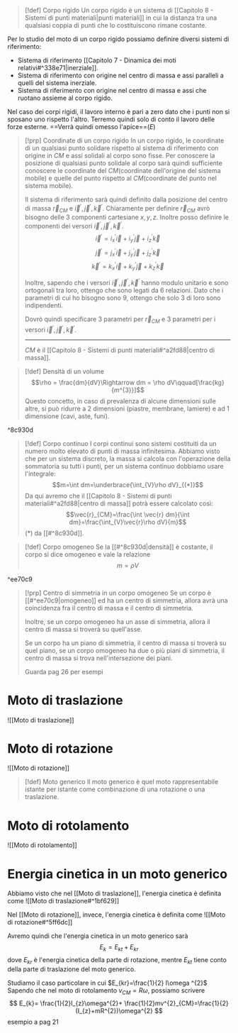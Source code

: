 >[!def] Corpo rigido
>Un corpo rigido è un sistema di [[Capitolo 8 - Sistemi di punti materiali|punti materiali]] in cui la distanza tra una qualsiasi coppia di punti che lo costituiscono rimane costante.

Per lo studio del moto di un corpo rigido possiamo definire diversi sistemi di riferimento:
- Sistema di riferimento [[Capitolo 7 - Dinamica dei moti relativi#^338e71|inerziale]].
- Sistema di riferimento con origine nel centro di massa e assi paralleli a quelli del sistema inerziale.
- Sistema di riferimento con origine nel centro di massa e assi che ruotano assieme al corpo rigido.

Nel caso dei corpi rigidi, il lavoro interno è pari a zero dato che i punti non si sposano uno rispetto l'altro. Terremo quindi solo di conto il lavoro delle forze esterne. ==Verrà quindi omesso l'apice==$(E)$

>[!prp] Coordinate di un corpo rigido
>In un corpo rigido, le coordinate di un qualsiasi punto solidare rispetto al sistema di riferimento con origine in $CM$ e assi solidali al corpo sono fisse.
>Per conoscere la posizione di qualsiasi punto solidale al corpo sarà quindi sufficiente conoscere le coordinate del $CM$(coordinate dell'origine del sistema mobile) e quelle del punto rispetto al $CM$(coordinate del punto nel sistema mobile).
>
>Il sistema di riferimento sarà quindi definito dalla posizione del centro di massa $\vec{r}_{CM}$ e $\vec{i}^{'},\vec{j}^{'},\vec{k}^{'}$.
>Chiaramente per definire $\vec{r}_{CM}$ avrò bisogno delle 3 componenti cartesiane $x,y,z$.
>Inoltre posso definire le componenti dei versori $\vec{i}^{'},\vec{j}^{'},\vec{k}^{'}$.
>$$\vec{i}^{'}=i^{'}_{x}\vec{i}+i^{'}_{y}\vec{j}+i^{'}_{z}\vec{k}$$
>$$\vec{j}^{'}=j^{'}_{x}\vec{i}+j^{'}_{y}\vec{j}+j^{'}_{z}\vec{k}$$
>$$\vec{k}^{'}=k^{'}_{x}\vec{i}+k^{'}_{y}\vec{j}+k^{'}_{z}\vec{k}$$
>
>Inoltre, sapendo che i versori $\vec{i}^{'},\vec{j}^{'},\vec{k}^{'}$ hanno modulo unitario e sono ortogonali tra loro, ottengo che sono legati da 6 relazioni. Dato che i parametri di cui ho bisogno sono 9, ottengo che solo 3 di loro sono indipendenti. 
>
>Dovrò quindi specificare 3 parametri per $\vec{r}_{CM}$ e 3 parametri per i versori $\vec{i}^{'},\vec{j}^{'},\vec{k}^{'}$.
>
>---
>$CM$ è il [[Capitolo 8 - Sistemi di punti materiali#^a2fd88|centro di massa]].

>[!def] Densità di un volume
>$$\rho = \frac{dm}{dV}\Rightarrow dm = \rho dV\qquad[\frac{kg}{m^{3}}]$$
>Questo concetto, in caso di prevalenza di alcune dimensioni sulle altre, si può ridurre a 2 dimensioni (piastre, membrane, lamiere) e ad 1 dimensione (cavi, aste, funi).

^8c930d

>[!def] Corpo continuo
>I corpi continui sono sistemi costituiti da un numero molto elevato di punti di massa infinitesima.
>Abbiamo visto che per un sistema discreto, la massa si calcola con l'operazione della sommatoria su tutti i punti, per un sistema continuo dobbiamo usare l'integrale:$$m=\int dm=\underbrace{\int_{V}\rho dV}_{(*)}$$
>Da qui avremo che il [[Capitolo 8 - Sistemi di punti materiali#^a2fd88|centro di massa]] potrà essere calcolato così:$$\vec{r}_{CM}=\frac{\int \vec{r} dm}{\int dm}=\frac{\int_{V}\vec{r}\rho dV}{m}$$
>$(*)$ da [[#^8c930d]].

>[!def] Corpo omogeneo
>Se la [[#^8c930d|densità]] è costante, il corpo si dice omogeneo e vale la relazione $$m=\rho V$$
>

^ee70c9

>[!prp] Centro di simmetria in un corpo omogeneo
>Se un corpo è [[#^ee70c9|omogeneo]] ed ha un centro di simmetria, allora avrà una coincidenza fra il centro di massa e il centro di simmetria.
>
>Inoltre, se un corpo omogeneo ha un asse di simmetria, allora il centro di massa si troverà su quell'asse.
>
>Se un corpo ha un piano di simmetria, il centro di massa si troverà su quel piano, se un corpo omogeneo ha due o più piani di simmetria, il centro di massa si trova nell'intersezione dei piani.
>
>Guarda pag 26 per esempi
# Moto di traslazione
![[Moto di traslazione]]

# Moto di rotazione
![[Moto di rotazione]]

>[!def] Moto generico
>Il moto generico è quel moto rappresentabile istante per istante come combinazione di una rotazione o una traslazione.

# Moto di rotolamento
![[Moto di rotolamento]]

# Energia cinetica in un moto generico
Abbiamo visto che nel [[Moto di traslazione]], l'energia cinetica è definita come
![[Moto di traslazione#^1bf629]]

Nel [[Moto di rotazione]], invece, l'energia cinetica è definita come
![[Moto di rotazione#^5ff6dc]]

Avremo quindi che l'energia cinetica in un moto generico sarà 
$$E_{k}= E_{kt}+E_{kr}$$
dove $E_{kr}$ è l'energia cinetica della parte di rotazione, mentre $E_{kt}$ tiene conto della parte di traslazione del moto generico.

Studiamo il caso particolare in cui $E_{kr}=\frac{1}{2} I\omega ^{2}$
Sapendo che nel moto di rotolamento $v_{CM}=R\omega$, possiamo scrivere
$$
E_{k}= \frac{1}{2}I_{z}\omega^{2}+ \frac{1}{2}mv^{2}_{CM}=\frac{1}{2}(I_{z}+mR^{2})\omega^{2}
$$
esempio a pag 21